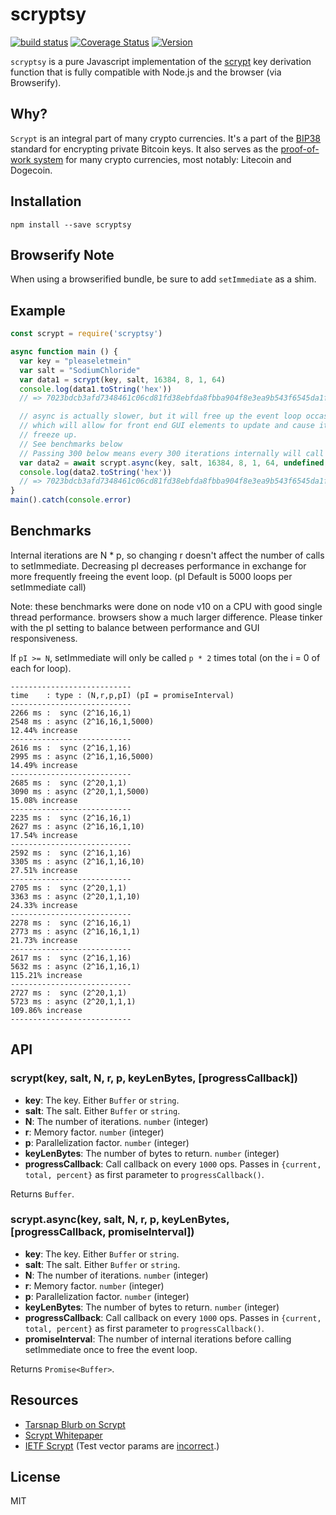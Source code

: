 scryptsy
========

[![build status](https://secure.travis-ci.org/cryptocoinjs/scryptsy.svg)](https://travis-ci.org/cryptocoinjs/scryptsy)
[![Coverage Status](https://img.shields.io/coveralls/cryptocoinjs/scryptsy.svg)](https://coveralls.io/r/cryptocoinjs/scryptsy)
[![Version](http://img.shields.io/npm/v/scryptsy.svg)](https://www.npmjs.org/package/scryptsy)

`scryptsy` is a pure Javascript implementation of the [scrypt][wiki] key derivation function that is fully compatible with Node.js and the browser (via Browserify).


Why?
----

`Scrypt` is an integral part of many crypto currencies. It's a part of the [BIP38](https://github.com/bitcoin/bips/blob/master/bip-0038.mediawiki) standard for encrypting private Bitcoin keys. It also serves as the [proof-of-work system](https://en.wikipedia.org/wiki/Proof-of-work_system) for many crypto currencies, most notably: Litecoin and Dogecoin.



Installation
------------

    npm install --save scryptsy



Browserify Note
------------

When using a browserified bundle, be sure to add `setImmediate` as a shim.



Example
-------

```js
const scrypt = require('scryptsy')

async function main () {
  var key = "pleaseletmein"
  var salt = "SodiumChloride"
  var data1 = scrypt(key, salt, 16384, 8, 1, 64)
  console.log(data1.toString('hex'))
  // => 7023bdcb3afd7348461c06cd81fd38ebfda8fbba904f8e3ea9b543f6545da1f2d5432955613f0fcf62d49705242a9af9e61e85dc0d651e40dfcf017b45575887

  // async is actually slower, but it will free up the event loop occasionally
  // which will allow for front end GUI elements to update and cause it to not
  // freeze up.
  // See benchmarks below
  // Passing 300 below means every 300 iterations internally will call setImmediate once
  var data2 = await scrypt.async(key, salt, 16384, 8, 1, 64, undefined, 300)
  console.log(data2.toString('hex'))
  // => 7023bdcb3afd7348461c06cd81fd38ebfda8fbba904f8e3ea9b543f6545da1f2d5432955613f0fcf62d49705242a9af9e61e85dc0d651e40dfcf017b45575887
}
main().catch(console.error)
```


Benchmarks
-------

Internal iterations are N * p, so changing r doesn't affect the number of calls to setImmediate.
Decreasing pI decreases performance in exchange for more frequently freeing the event loop.
(pI Default is 5000 loops per setImmediate call)

Note: these benchmarks were done on node v10 on a CPU with good single thread performance.
browsers show a much larger difference. Please tinker with the pI setting to balance between
performance and GUI responsiveness.

If `pI >= N`, setImmediate will only be called `p * 2` times total (on the i = 0 of each for loop).

```
---------------------------
time    : type : (N,r,p,pI) (pI = promiseInterval)
---------------------------
2266 ms :  sync (2^16,16,1)
2548 ms : async (2^16,16,1,5000)
12.44% increase
---------------------------
2616 ms :  sync (2^16,1,16)
2995 ms : async (2^16,1,16,5000)
14.49% increase
---------------------------
2685 ms :  sync (2^20,1,1)
3090 ms : async (2^20,1,1,5000)
15.08% increase
---------------------------
2235 ms :  sync (2^16,16,1)
2627 ms : async (2^16,16,1,10)
17.54% increase
---------------------------
2592 ms :  sync (2^16,1,16)
3305 ms : async (2^16,1,16,10)
27.51% increase
---------------------------
2705 ms :  sync (2^20,1,1)
3363 ms : async (2^20,1,1,10)
24.33% increase
---------------------------
2278 ms :  sync (2^16,16,1)
2773 ms : async (2^16,16,1,1)
21.73% increase
---------------------------
2617 ms :  sync (2^16,1,16)
5632 ms : async (2^16,1,16,1)
115.21% increase
---------------------------
2727 ms :  sync (2^20,1,1)
5723 ms : async (2^20,1,1,1)
109.86% increase
---------------------------
```

API
---

### scrypt(key, salt, N, r, p, keyLenBytes, [progressCallback])

- **key**: The key. Either `Buffer` or `string`.
- **salt**: The salt. Either `Buffer` or `string`.
- **N**: The number of iterations. `number` (integer)
- **r**: Memory factor. `number` (integer)
- **p**: Parallelization factor. `number` (integer)
- **keyLenBytes**: The number of bytes to return. `number` (integer)
- **progressCallback**: Call callback on every `1000` ops. Passes in `{current, total, percent}` as first parameter to `progressCallback()`.

Returns `Buffer`.

### scrypt.async(key, salt, N, r, p, keyLenBytes, [progressCallback, promiseInterval])

- **key**: The key. Either `Buffer` or `string`.
- **salt**: The salt. Either `Buffer` or `string`.
- **N**: The number of iterations. `number` (integer)
- **r**: Memory factor. `number` (integer)
- **p**: Parallelization factor. `number` (integer)
- **keyLenBytes**: The number of bytes to return. `number` (integer)
- **progressCallback**: Call callback on every `1000` ops. Passes in `{current, total, percent}` as first parameter to `progressCallback()`.
- **promiseInterval**: The number of internal iterations before calling setImmediate once to free the event loop.

Returns `Promise<Buffer>`.



Resources
---------
- [Tarsnap Blurb on Scrypt][tarsnap]
- [Scrypt Whitepaper](http://www.tarsnap.com/scrypt/scrypt.pdf)
- [IETF Scrypt](https://tools.ietf.org/html/draft-josefsson-scrypt-kdf-00) (Test vector params are [incorrect](https://twitter.com/dchest/status/247734446881640448).)


License
-------

MIT


[wiki]: https://en.wikipedia.org/wiki/Scrypt
[tarsnap]: https://www.tarsnap.com/scrypt.html
